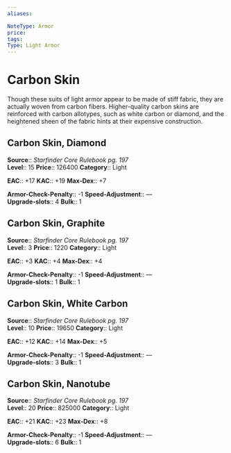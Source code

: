 ```yaml
---
aliases: 

NoteType: Armor
price: 
tags: 
Type: Light Armor
---
```


# Carbon Skin

Though these suits of light armor appear to be made of stiff fabric, they are actually woven from carbon fibers. Higher-quality carbon skins are reinforced with carbon allotypes, such as white carbon or diamond, and the heightened sheen of the fabric hints at their expensive construction.  

## Carbon Skin, Diamond

**Source**:: _Starfinder Core Rulebook pg. 197_  
**Level**:: 15
**Price**:: 126400 
**Category**:: Light  

**EAC**:: +17 
**KAC**:: +19 
**Max-Dex**:: +7  

**Armor-Check-Penalty**:: -1 
**Speed-Adjustment**:: —  
**Upgrade-slots**:: 4 
**Bulk**:: 1

## Carbon Skin, Graphite

**Source**:: _Starfinder Core Rulebook pg. 197_  
**Level**:: 3
**Price**:: 1220 
**Category**:: Light  

**EAC**:: +3 
**KAC**:: +4 
**Max-Dex**:: +4  

**Armor-Check-Penalty**:: -1 
**Speed-Adjustment**:: —  
**Upgrade-slots**:: 1 
**Bulk**:: 1

## Carbon Skin, White Carbon

**Source**:: _Starfinder Core Rulebook pg. 197_  
**Level**:: 10
**Price**:: 19650 
**Category**:: Light  

**EAC**:: +12 
**KAC**:: +14 
**Max-Dex**:: +5  

**Armor-Check-Penalty**:: -1 
**Speed-Adjustment**:: —  
**Upgrade-slots**:: 3 
**Bulk**:: 1

## Carbon Skin, Nanotube

**Source**:: _Starfinder Core Rulebook pg. 197_  
**Level**:: 20
**Price**:: 825000 
**Category**:: Light  

**EAC**:: +21 
**KAC**:: +23 
**Max-Dex**:: +8  

**Armor-Check-Penalty**:: -1 
**Speed-Adjustment**:: —  
**Upgrade-slots**:: 6 
**Bulk**:: 1
